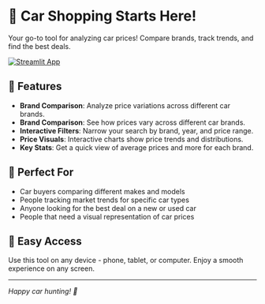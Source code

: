 # 🚗 Car Shopping Starts Here!

Your go-to tool for analyzing car prices! Compare brands, track trends, and find the best deals.

[![Streamlit App](https://static.streamlit.io/badges/streamlit_badge_black_white.svg)](https://carshopping.streamlit.app)

## 🚀 Features

- **Brand Comparison**: Analyze price variations across different car brands.
- **Brand Comparison**: See how prices vary across different car brands.
- **Interactive Filters**: Narrow your search by brand, year, and price range.
- **Price Visuals**: Interactive charts show price trends and distributions.
- **Key Stats**: Get a quick view of average prices and more for each brand.

## 🎯 Perfect For

- Car buyers comparing different makes and models
- People tracking market trends for specific car types
- Anyone looking for the best deal on a new or used car
- People that need a visual representation of car prices

## 📱 Easy Access

Use this tool on any device - phone, tablet, or computer. Enjoy a smooth experience on any screen.

---

*Happy car hunting! 🚗*